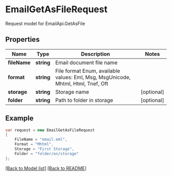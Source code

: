 
# EmailGetAsFileRequest

Request model for EmailApi.GetAsFile

## Properties

Name | Type | Description | Notes
---- | ---- | ----------- | -----
**fileName** |**string**|Email document file name |
**format** |**string**|File format Enum, available values: Eml, Msg, MsgUnicode, Mhtml, Html, Tnef, Oft |
**storage** |**string**|Storage name |[optional] 
**folder** |**string**|Path to folder in storage |[optional] 

## Example
```csharp
var request = new EmailGetAsFileRequest
{ 
    FileName = "email.eml",
    Format = "Mhtml",
    Storage = "First Storage",
    Folder = "folder/on/storage"
};
```

[[Back to Model list]](Models.md) [[Back to README]](README.md)
